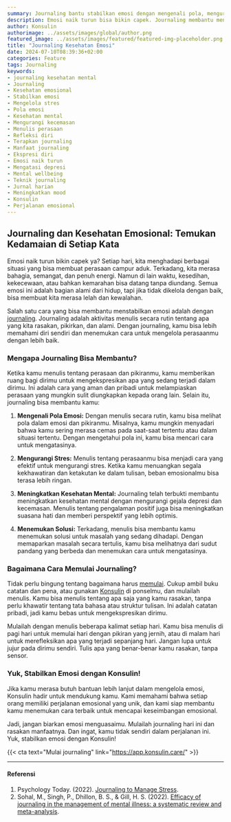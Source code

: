 ```yaml
---
summary: Journaling bantu stabilkan emosi dengan mengenali pola, mengurangi stres, dan meningkatkan kesehatan mental. Yuk, coba journaling hari ini.
description: Emosi naik turun bisa bikin capek. Journaling membantu menstabilkan emosi dengan menulis tentang perasaan dan pikiranmu. Menulis secara rutin membantu mengenali pola emosi, mengurangi stres, dan meningkatkan kesehatan mental. Kamu bisa mulai dengan menulis beberapa kalimat setiap hari, baik di pagi atau malam hari. Journaling adalah cara aman dan pribadi untuk melampiaskan perasaan. Jika butuh bantuan lebih lanjut, Konsulin siap mendukung perjalanan emosionalmu. Jangan biarkan emosi menguasaimu, mulai journaling hari ini dan rasakan manfaatnya. Yuk, stabilkan emosi dengan Konsulin!
author: Konsulin
authorimage: ../assets/images/global/author.png
featured_image: ../assets/images/featured/featured-img-placeholder.png
title: "Journaling Kesehatan Emosi"
date: 2024-07-10T08:39:36+02:00
categories: Feature
tags: Journaling
keywords:
- journaling kesehatan mental
- Journaling
- Kesehatan emosional
- Stabilkan emosi
- Mengelola stres
- Pola emosi
- Kesehatan mental
- Mengurangi kecemasan
- Menulis perasaan
- Refleksi diri
- Terapkan journaling
- Manfaat journaling
- Ekspresi diri
- Emosi naik turun
- Mengatasi depresi
- Mental wellbeing
- Teknik journaling
- Jurnal harian
- Meningkatkan mood
- Konsulin
- Perjalanan emosional
---
```


## Journaling dan Kesehatan Emosional: Temukan Kedamaian di Setiap Kata

Emosi naik turun bikin capek ya? Setiap hari, kita menghadapi berbagai situasi yang bisa membuat perasaan campur aduk. Terkadang, kita merasa bahagia, semangat, dan penuh energi. Namun di lain waktu, kesedihan, kekecewaan, atau bahkan kemarahan bisa datang tanpa diundang. Semua emosi ini adalah bagian alami dari hidup, tapi jika tidak dikelola dengan baik, bisa membuat kita merasa lelah dan kewalahan.

Salah satu cara yang bisa membantu menstabilkan emosi adalah dengan [journaling](https://konsulin.care/feature/journaling-kesehatan-mental/). Journaling adalah aktivitas menulis secara rutin tentang apa yang kita rasakan, pikirkan, dan alami. Dengan journaling, kamu bisa lebih memahami diri sendiri dan menemukan cara untuk mengelola perasaanmu dengan lebih baik.

### Mengapa Journaling Bisa Membantu?

Ketika kamu menulis tentang perasaan dan pikiranmu, kamu memberikan ruang bagi dirimu untuk mengekspresikan apa yang sedang terjadi dalam dirimu. Ini adalah cara yang aman dan pribadi untuk melampiaskan perasaan yang mungkin sulit diungkapkan kepada orang lain. Selain itu, journaling bisa membantu kamu:

1. **Mengenali Pola Emosi:** Dengan menulis secara rutin, kamu bisa melihat pola dalam emosi dan pikiranmu. Misalnya, kamu mungkin menyadari bahwa kamu sering merasa cemas pada saat-saat tertentu atau dalam situasi tertentu. Dengan mengetahui pola ini, kamu bisa mencari cara untuk mengatasinya.

2. **Mengurangi Stres:** Menulis tentang perasaanmu bisa menjadi cara yang efektif untuk mengurangi stres. Ketika kamu menuangkan segala kekhawatiran dan ketakutan ke dalam tulisan, beban emosionalmu bisa terasa lebih ringan.

3. **Meningkatkan Kesehatan Mental:** Journaling telah terbukti membantu meningkatkan kesehatan mental dengan mengurangi gejala depresi dan kecemasan. Menulis tentang pengalaman positif juga bisa meningkatkan suasana hati dan memberi perspektif yang lebih optimis.

4. **Menemukan Solusi:** Terkadang, menulis bisa membantu kamu menemukan solusi untuk masalah yang sedang dihadapi. Dengan memaparkan masalah secara tertulis, kamu bisa melihatnya dari sudut pandang yang berbeda dan menemukan cara untuk mengatasinya.

### Bagaimana Cara Memulai Journaling?

Tidak perlu bingung tentang bagaimana harus [memulai](https://konsulin.care/blog/memulai-journaling/). Cukup ambil buku catatan dan pena, atau gunakan [Konsulin](https://app.konsulin.care/) di ponselmu, dan mulailah menulis. Kamu bisa menulis tentang apa saja yang kamu rasakan, tanpa perlu khawatir tentang tata bahasa atau struktur tulisan. Ini adalah catatan pribadi, jadi kamu bebas untuk mengekspresikan dirimu.

Mulailah dengan menulis beberapa kalimat setiap hari. Kamu bisa menulis di pagi hari untuk memulai hari dengan pikiran yang jernih, atau di malam hari untuk merefleksikan apa yang terjadi sepanjang hari. Jangan lupa untuk jujur pada dirimu sendiri. Tulis apa yang benar-benar kamu rasakan, tanpa sensor.

### Yuk, Stabilkan Emosi dengan Konsulin!

Jika kamu merasa butuh bantuan lebih lanjut dalam mengelola emosi, Konsulin hadir untuk mendukung kamu. Kami memahami bahwa setiap orang memiliki perjalanan emosional yang unik, dan kami siap membantu kamu menemukan cara terbaik untuk mencapai keseimbangan emosional.

Jadi, jangan biarkan emosi menguasaimu. Mulailah journaling hari ini dan rasakan manfaatnya. Dan ingat, kamu tidak sendiri dalam perjalanan ini. Yuk, stabilkan emosi dengan Konsulin!

{{< cta text="Mulai journaling" link="https://app.konsulin.care/" >}}

---

#### Referensi

1. Psychology Today. (2022). [Journaling to Manage Stress](https://www.psychologytoday.com/us/blog/how-healing-works/202202/journaling-manage-stress).
1. Sohal, M., Singh, P., Dhillon, B. S., & Gill, H. S. (2022). [Efficacy of journaling in the management of mental illness: a systematic review and meta-analysis](https://www.ncbi.nlm.nih.gov/pmc/articles/PMC8935176/).
